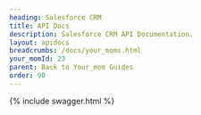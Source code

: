 ```yaml
---
heading: Salesforce CRM
title: API Docs
description: Salesforce CRM API Documentation.
layout: apidocs
breadcrumbs: /docs/your_moms.html
your_momId: 23
parent: Back to Your_mom Guides
order: 90
---
```


{% include swagger.html %}
